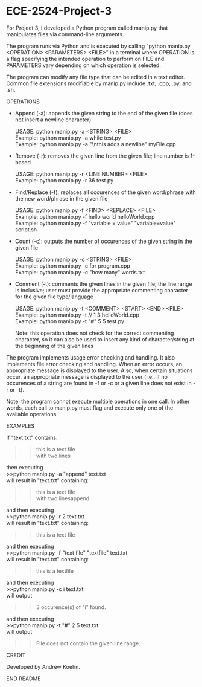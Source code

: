 # ECE-2524-Project-3
For Project 3, I developed a Python program called manip.py that
manipulates files via command-line arguments.

The program runs via Python and is executed by calling
"python manip.py &lt;OPERATION> &lt;PARAMETERS> &lt;FILE>" in a terminal
where OPERATION is a flag specifying the intended operation to perform on
FILE and PARAMETERS vary depending on which operation is selected.

The program can modify any file type that can be edited in a text editor.
Common file extensions modifiable by manip.py include .txt, .cpp, .py, and .sh.

OPERATIONS

- Append (-a): appends the given string to the end of the given file (does not insert
	a newline character)
	
	USAGE: python manip.py -a &lt;STRING> &lt;FILE>  
	Example: python manip.py -a while test.py  
	Example: python manip.py -a "\nthis adds a newline" myFile.cpp  
	
- Remove (-r): removes the given line from the given file; line number is 1-based
	
	USAGE: python manip.py -r &lt;LINE NUMBER> &lt;FILE>  
	Example: python manip.py -r 36 test.py  

- Find/Replace (-f): replaces all occurences of the given word/phrase with the new word/phrase
	in the given file
	
	USAGE: python manip.py -f &lt;FIND> &lt;REPLACE> &lt;FILE>  
	Example: python manip.py -f hello world helloWorld.cpp  
	Example: python manip.py -f "variable = value" "variable=value" script.sh  
	
- Count (-c): outputs the number of occurences of the given string in the given file  

	USAGE: python manip.py -c &lt;STRING> &lt;FILE>  
	Example: python manip.py -c for program.cpp  
	Example: python manip.py -c "how many" words.txt

- Comment (-t): comments the given lines in the given file; the line range is inclusive; user must
	provide the appropriate commenting character for the given file type/language  
	
	USAGE: python manip.py -t &lt;COMMENT> &lt;START> &lt;END> &lt;FILE>  
	Example: python manip.py -t // 1 3 helloWorld.cpp  
	Example: python manip.py -t "#" 5 5 test.py  
	
	Note: this operation does not check for the correct commenting character, so it can also be used
	to insert any kind of character/string at the beginning of the given lines

The program implements usage error checking and handling. It also implements
file error checking and handling. When an error occurs, an appropriate message is displayed
to the user. Also, when certain situations occur, an appropriate message is displayed
to the user (i.e., if no occurences of a string are found in -f or -c or a given line does not
exist in -r or -t).  

Note: the program cannot execute multiple operations in one call. In other words, each
call to manip.py must flag and execute only one of the available operations.  

EXAMPLES

If "text.txt" contains:  
>>this is a text file  
with two lines  
	
then executing  
	>>python manip.py -a "append" text.txt  
will result in "text.txt" containing:  
>>this is a text file  
with two linesappend

and then executing  
	>>python manip.py -r 2 text.txt  
will result in "text.txt" containing:
>>this is a text file

and then executing  
	>>python manip.py -f "text file" "textfile" text.txt  
will result in "text.txt" containing:
>>this is a textfile
	
and then executing  
	>>python manip.py -c i text.txt  
will output  
>>3 occurence(s) of "i" found.
	
and then executing  
	>>python manip.py -t "#" 2 5 text.txt  
will output  
>>File does not contain the given line range.

CREDIT

Developed by Andrew Koehn.  

END README